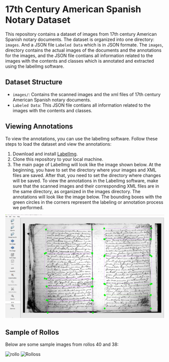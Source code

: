 # 17th Century American Spanish Notary Dataset

This repository contains a dataset of images from 17th century American Spanish notary documents. The dataset is organized into one directory: `images`. And a JSON file `Labeled Data` which is in JSON formate. The `images`, directory contains the actual images of the documents and the annotations for the images, and the JSON file contians all information related to the images with the contents and classes which is annotated and extracted using the labelImg software.

## Dataset Structure

- `images/`: Contains the scanned images and the xml files of 17th century American Spanish notary documents.
- `Labeled Data`: This JSON file contians all information related to the images with the contents and classes.

## Viewing Annotations

To view the annotations, you can use the labelImg software. Follow these steps to load the dataset and view the annotations:

1. Download and install [LabelImg](https://github.com/HumanSignal/labelImg).
2. Clone this repository to your local machine.
3. The main page of LabelImg will look like the image shown below. At the beginning, you have to set the directory where your images and XML files are saved. After that, you need to set the directory where changes will be saved. To view the annotations in the LabelImg software, make sure that the scanned images and their corresponding XML files are in the same directory, as organized in the images directory. The annotations will look like the image below. The bounding boxes with the green circles in the corners represent the labeling or annotation process we performed.

<img width="959" alt="Notary" src="labelimg.png">



## Sample of Rollos
Below are some sample images from rollos 40 and 38:

<img width="565" alt="rollo" src="">


<img width="568" alt="Rolloss" src="">

